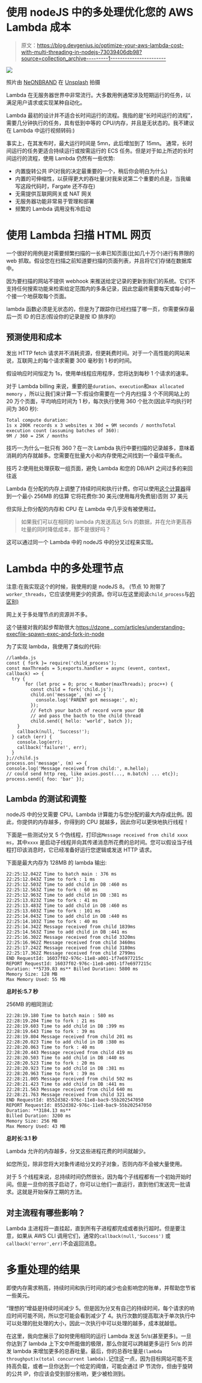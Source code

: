 # 使用 nodeJS 中的多处理优化您的 AWS Lambda 成本

> 原文：<https://blog.devgenius.io/optimize-your-aws-lambda-cost-with-multi-threading-in-nodejs-73039406db98?source=collection_archive---------1----------------------->

![](img/f719dca6bfef5cbc4b6ec820e8cdafb3.png)

照片由 [NeONBRAND](https://unsplash.com/@neonbrand?utm_source=medium&utm_medium=referral) 在 [Unsplash](https://unsplash.com?utm_source=medium&utm_medium=referral) 拍摄

Lambda 在无服务器世界中非常流行。大多数用例通常涉及短期运行的任务，以满足用户请求或实现某种自动化。

Lambda 最初的设计并不适合长时间运行的流程。我指的是“长时间运行的流程”，需要几分钟执行的任务，具有低到中等的 CPU/内存，并且是无状态的。我不建议在 Lambda 中运行视频转码:)

事实上，在其发布时，最大运行时间是 5mn，此后增加到了 15mn。
通常，长时间运行的任务更适合持续运行或按需运行的 ECS 任务。但是对于如上所述的长时间运行的流程，使用 Lambda 仍然有一些优势:

*   内置旋转公共 IP(对我的决定最重要的一个，稍后你会明白为什么)
*   内置的可伸缩性，以获得更大的吞吐量(对我来说第二个重要的点是，当我编写这段代码时，Fargate 还不存在)
*   无需提供互联网网关或 NAT 网关
*   无服务器功能非常易于管理和部署
*   频繁的 Lambda 调用没有冷启动

# 使用 Lambda 扫描 HTML 网页

一个很好的用例是对需要频繁扫描的一长串已知页面(比如几十万个)进行有界限的 web 抓取。假设您在扫描之前知道要扫描的页面列表，并且将它们存储在数据库中。

因为要扫描的网站不提供 webhook 来推送给定记录的更新到我们的系统。它们不支持任何搜索功能来检索给定范围内的多条记录，因此您最终需要每天或每小时一个接一个地获取每个页面。

lambda 函数必须是无状态的，但是为了跟踪你已经扫描了哪一页，你需要保存最后一页 ID 的日志(假设你的记录是按 ID 排序的)

## 预测使用和成本

发出 HTTP fetch 请求并不消耗资源，但更耗费时间。对于一个高性能的网站来说，互联网上的每个请求需要 300 毫秒到 1 秒的时间。

假设响应时间恒定为 1s，使用单线程应用程序，您将达到每秒 1 个请求的速率。

对于 Lambda billing 来说，重要的是`duration`、`execution`和`max allocated memory`
，所以让我们来计算一下:假设你需要在一个月内扫描 3 个不同网站上的 20 万个页面，平均响应时间为 1 秒，每次执行使用 360 个批次(因此平均执行时间为 360 秒):

```
Total compute duration: 
1s x 200K records x 3 websites x 30d = 9M seconds / monthsTotal execution count (assuming batches of 360):
9M / 360 = 25K / months
```

技巧一:为什么一批只有 360？在一次 Lambda 执行中要扫描的记录越多，意味着消耗的内存就越多。您需要在批量大小和内存使用之间找到一个最佳平衡点。

技巧 2:使用批处理获取一组页面，避免 Lambda 和您的 DB/API 之间过多的来回往返

Lambda 在分配的内存上调整了持续时间和执行计费。你可以使用[这个计算器](https://aws.amazon.com/lambda/pricing/#Calculator)得到一个最小 256MB 的估算
它将花费你:30 美元(使用每月免费层)否则 37 美元

但实际上你分配的内存和 CPU 在 Lambda 中几乎没有被使用过。

> 如果我们可以在相同的 lambda 内发送高达 5r/s 的数据，并在允许更高吞吐量的同时降低成本，那不是很好吗？

这可以通过同一个 Lambda 中的 nodeJS 中的分叉过程来实现。

# Lambda 中的多处理节点

注意:在我实现这个的时候，我使用的是 nodeJS 8。
(节点 10 附带了`worker_threads`，它应该使用更少的资源。你可以在这里阅读`child_process`与[的区别)](https://blog.soshace.com/advanced-node-js-a-hands-on-guide-to-event-loop-child-process-and-worker-threads-in-node-js/)

网上关于多处理节点的资源并不多。

这个链接对我的起步帮助很大:[https://dzone . com/articles/understanding-execfile-spawn-exec-and-fork-in-node](https://dzone.com/articles/understanding-execfile-spawn-exec-and-fork-in-node)

为了实现 lambda，我使用了类似的代码:

```
//lambda.js
const { fork }= require('child_process');
const maxThreads = 5;exports.handler = async (event, context, callback) => {
  try {
       for (let proc = 0; proc < Number(maxThreads); proc++) {
         const child = fork('child.js');
         child.on('message', (m) => {
           console.log('PARENT got message:', m);
         });
         // Fetch your batch of record vorm your DB
         // and pass the bacth to the child thread
         child.send({ hello: 'world', batch });
    }
    callback(null, 'Success!');
  } catch (err) {
    console.log(err);
    callback('failure!', err);
  }
};//child.js
process.on('message', (m) => {
console.log('Message received from child:', m.hello);
// could send http req, like axios.post(..., m.batch) ... etc});
process.send({ foo: 'bar' });
```

## Lambda 的测试和调整

nodeJS 中的分叉需要 CPU。Lambda 计算能力与您分配的最大内存成比例。因此，你提供的内存越多，你得到的 CPU 就越多，因此你可以更快地执行线程！

下面是一些测试分叉 5 个伪线程，打印出`Message received from child xxxx ms`，其中`xxxx` 是启动子线程并向其传递消息所花费的总时间。您可以假设当子线程打印该消息时，它已经准备好运行您逻辑或发送 HTTP 请求。

下面是最大内存为 128MB 的 lambda 输出:

```
22:25:12.042Z Time to batch main : 376 ms
22:25:12.043Z Time to fork : 1 ms
22:25:12.503Z Time to add child in DB :460 ms
22:25:12.563Z Time to fork : 60 ms
22:25:12.963Z Time to add child in DB :381 ms
22:25:13.023Z Time to fork : 41 ms
22:25:13.483Z Time to add child in DB :460 ms
22:25:13.603Z Time to fork : 101 ms
22:25:14.043Z Time to add child in DB :440 ms
22:25:14.103Z Time to fork : 40 ms
22:25:14.342Z Message received from child 1839ms
22:25:14.563Z Time to add child in DB :441 ms
22:25:16.302Z Message received from child 3320ms
22:25:16.962Z Message received from child 3460ms
22:25:17.242Z Message received from child 3180ms
22:25:17.362Z Message received from child 2799ms
END RequestId: 16037f02-976c-11e8-a001-1f7e6977215c
REPORT RequestId: 16037f02-976c-11e8-a001-1f7e6977215c
Duration: **5739.83 ms** Billed Duration: 5800 ms
Memory Size: 128 MB
Max Memory Used: 55 MB
```

**总时长:5.7 秒**

256MB 的相同测试:

```
22:28:19.180 Time to batch main : 580 ms
22:28:19.204 Time to fork : 21 ms
22:28:19.603 Time to add child in DB :399 ms
22:28:19.643 Time to fork : 39 ms
22:28:19.804 Message received from child 201 ms
22:28:20.023 Time to add child in DB :380 ms
22:28:20.063 Time to fork : 40 ms
22:28:20.443 Message received from child 419 ms
22:28:20.503 Time to add child in DB :440 ms
22:28:20.523 Time to fork : 20 ms
22:28:20.923 Time to add child in DB :381 ms
22:28:20.963 Time to fork : 39 ms
22:28:21.005 Message received from child 502 ms
22:28:21.423 Time to add child in DB :441 ms
22:28:21.563 Message received from child 640 ms
22:28:21.763 Message received from child 321 ms
END RequestId: 8552d382-976c-11e8-bac9-55b202547050
REPORT RequestId: 8552d382-976c-11e8-bac9-55b202547050
Duration: **3184.13 ms**
Billed Duration: 3200 ms
Memory Size: 256 MB
Max Memory Used: 43 MB
```

**总时长:3.1 秒**

Lambda 允许的内存越多，分叉这些进程花费的时间就越少。

如您所见，除非您将大对象传递给分叉的子对象，否则内存不会被大量使用。

对于 5 个线程来说，总持续时间仍然很长，因为每个子线程都有一个初始开始时间。但是一旦你的孩子启动了，你可以让他们一直运行，直到他们发送完一批请求。这就是开始保存工期的方法。

## 对主流程有哪些影响？

Lambda 主进程将一直挂起，直到所有子进程都完成或者执行超时。但是要注意，如果从 AWS CLI 调用它们，通常的`callback(null,'Success')`
或`callback('error',err)`不会返回消息。

# 多重处理的结果

即使内存需求稍高，持续时间和执行时间的减少也会影响您的账单，并帮助您节省一些美元。

“理想的”增益是持续时间减少 5。但是因为分叉有自己的持续时间，每个请求的响应时间可能不同，所以您可能会看到减少了 4。执行次数的提高取决于单次执行中可以处理的批处理的大小，因此一次执行中可以处理的越多，成本就越低。

在这里，我向您展示了如何使用相同的运行 Lambda 发送 5r/s(甚至更多)。一旦你达到了 lambda 上下文中所能做的极限，那么你就可以跨越更多运行 5r/s 的并发 lambda 来增加更多的总吞吐量。最后，你的总吞吐量是`(lambda throughput)x(total concurrent lambda).`记住这一点，因为目标网站可能不支持高负载，或者一旦你达到一个给定的阈值，可能会通过 IP 节流你，但由于旋转的公共 IP，你应该会受到部分影响，更少被检测到。